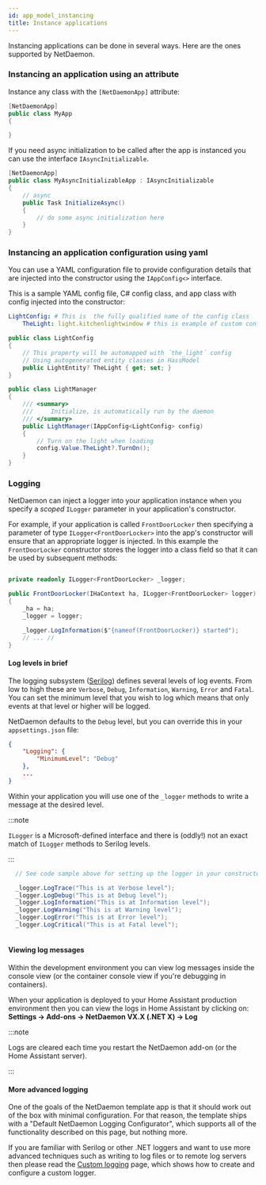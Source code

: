 ```yaml
---
id: app_model_instancing
title: Instance applications
---
```

Instancing applications can be done in several ways. Here are the ones supported by NetDaemon.

### Instancing an application using an attribute

Instance any class with the `[NetDaemonApp]` attribute:

```csharp
[NetDaemonApp]
public class MyApp
{

}
```

If you need async initialization to be called after the app is instanced you can use the interface `IAsyncInitializable`.

```csharp
[NetDaemonApp]
public class MyAsyncInitializableApp : IAsyncInitializable
{
    // async 
    public Task InitializeAsync()
    {
        // do some async initialization here
    }
}
```

### Instancing an application configuration using yaml

You can use a YAML configuration file to provide configuration details that are injected into the constructor using the `IAppConfig<>` interface.

This is a sample YAML config file, C# config class, and app class with config injected into the constructor:

```yaml
LightConfig: # This is  the fully qualified name of the config class
    TheLight: light.kitchenlightwindow # this is example of custom configuration
```

```c#
public class LightConfig
{
    // This property will be automapped with ´the_light´ config
    // Using autogenerated entity classes in HassModel
    public LightEntity? TheLight { get; set; }
}

public class LightManager
{
    /// <summary>
    ///     Initialize, is automatically run by the daemon
    /// </summary>
    public LightManager(IAppConfig<LightConfig> config)
    {
        // Turn on the light when loading
        config.Value.TheLight?.TurnOn();
    }
} 
```

### Logging

NetDaemon can inject a logger into your application instance when you specify a _scoped_ `ILogger` parameter in your application's constructor.

For example, if your application is called `FrontDoorLocker` then specifying a parameter of type `ILogger<FrontDoorLocker>` into the app's constructor  will ensure that an appropriate logger is injected. In this example the `FrontDoorLocker` constructor stores the logger into a class field so that it can be used by subsequent methods:

```csharp

private readonly ILogger<FrontDoorLocker> _logger;

public FrontDoorLocker(IHaContext ha, ILogger<FrontDoorLocker> logger)
{
    _ha = ha;
    _logger = logger;

    _logger.LogInformation($"{nameof(FrontDoorLocker)} started");
    // ... //
}
```

#### Log levels in brief

The logging subsystem ([Serilog](https://serilog.net/)) defines several levels of log events. From low to high these are `Verbose`, `Debug`, `Information`, `Warning`, `Error` and `Fatal`. You can set the minimum level that you wish to log which means that only events at that level or higher will be logged.

NetDaemon defaults to the `Debug` level, but you can override this in your `appsettings.json` file:

```json
{
    "Logging": {
        "MinimumLevel": "Debug"
    },
    ...
}
```

Within your application you will use one of the `_logger` methods to write a message at the desired level. 

:::note

`ILogger` is a Microsoft-defined interface and there is (oddly!) not an exact match of `ILogger` methods to Serilog levels.

:::

```csharp
  // See code sample above for setting up the logger in your constructor

  _logger.LogTrace("This is at Verbose level");
  _logger.LogDebug("This is at Debug level");
  _logger.LogInformation("This is at Information level");
  _logger.LogWarning("This is at Warning level");
  _logger.LogError("This is at Error level");
  _logger.LogCritical("This is at Fatal level");
  
```

#### Viewing log messages

Within the development environment you can view log messages inside the console view (or the container console view if you're debugging in containers).

When your application is deployed to your Home Assistant production environment then you can view the logs in Home Assistant by clicking on: **Settings -> Add-ons -> NetDaemon VX.X (.NET X) -> Log**

:::note

Logs are cleared each time you restart the NetDaemon add-on (or the Home Assistant server).

:::

#### More advanced logging

One of the goals of the NetDaemon template app is that it should work out of the box with minimal configuration. For that reason, the template ships with a "Default NetDaemon Logging Configurator", which supports all of the functionality described on this page, but nothing more.

If you are familiar with Serilog or other .NET loggers and want to use more advanced techniques such as writing to log files or to remote log servers then please read the [Custom logging](v3/app_model/custom_logging.md) page, which shows how to create and configure a custom logger.
